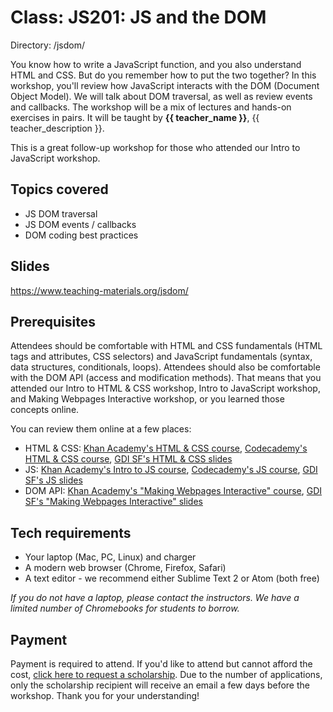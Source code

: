 # Class: JS201: JS and the DOM
Directory: /jsdom/

You know how to write a JavaScript function, and you also understand HTML and CSS. But do you remember how to put the two together? In this workshop, you'll review how JavaScript interacts with the DOM (Document Object Model). We will talk about DOM traversal, as well as review events and callbacks.
The workshop will be a mix of lectures and hands-on exercises in pairs. It will be taught by **{{ teacher_name }}**, {{ teacher_description }}.

This is a great follow-up workshop for those who attended our Intro to JavaScript workshop.

## Topics covered

* JS DOM traversal
* JS DOM events / callbacks
* DOM coding best practices

## Slides

https://www.teaching-materials.org/jsdom/ 

## Prerequisites

Attendees should be comfortable with HTML and CSS fundamentals (HTML tags and attributes, CSS selectors) and JavaScript fundamentals (syntax, data structures, conditionals, loops). Attendees should also be comfortable with the DOM API (access and modification methods). That means that you attended our Intro to HTML & CSS workshop, Intro to JavaScript workshop, and Making Webpages Interactive workshop, or you learned those concepts online.

You can review them online at a few places:

* HTML & CSS: [Khan Academy's HTML & CSS course](https://www.khanacademy.org/computing/computer-programming/html-css), [Codecademy's HTML & CSS course](https://www.codecademy.com/learn/learn-html-css), [GDI SF's HTML & CSS slides](https://www.teaching-materials.org/htmlcss-1day/)
* JS: [Khan Academy's Intro to JS course](https://www.khanacademy.org/computing/computer-programming/programming), [Codecademy's JS course](https://www.codecademy.com/learn/learn-javascript), [GDI SF's JS slides](https://www.teaching-materials.org/javascript/)
* DOM API: [Khan Academy's "Making Webpages Interactive" course](https://www.khanacademy.org/computing/computer-programming/html-css-js), [GDI SF's "Making Webpages Interactive" slides](https://www.teaching-materials.org/jsweb/)

## Tech requirements

* Your laptop (Mac, PC, Linux) and charger
* A modern web browser (Chrome, Firefox, Safari)
* A text editor - we recommend either Sublime Text 2 or Atom (both free)

*If you do not have a laptop, please contact the instructors. We have a limited number of Chromebooks for students to borrow.*

## Payment

Payment is required to attend. If you'd like to attend but cannot afford the cost, [click here to request a scholarship](https://docs.google.com/forms/d/e/1FAIpQLSfiUBN4yve3L7iociXzcqNgEtrljsn_7mCgZ3eUtvAEr3bcQg/viewform). Due to the number of applications, only the scholarship recipient will receive an email a few days before the workshop. Thank you for your understanding!